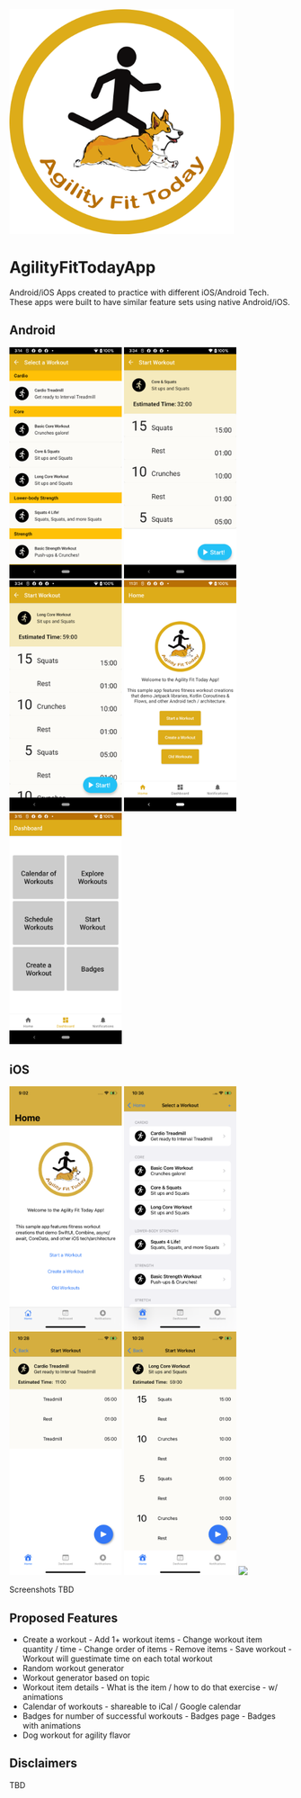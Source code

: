 <img src="./Screenshots/Logo.png" width="400"/>

# AgilityFitTodayApp
Android/iOS Apps created to practice with different iOS/Android Tech. 
These apps were built to have similar feature sets using native Android/iOS.

## Android

<img src="./android/Screenshots/select_workout.png" width="200"/> <img src="./android/Screenshots/start_workout.png" width="200"/> <img src="./android/Screenshots/start_workout_long.png" width="200"/> <img src="./android/Screenshots/home.png" width="200"/> <img src="./android/Screenshots/dashboard.png" width="200"/>

## iOS

<img src="./ios/Screenshots/Home.PNG" width="200"/> <img src="./ios/Screenshots/SelectWorkout.PNG" width="200"/> <img src="./ios/Screenshots/StartWorkout1.PNG" width="200"/> <img src="./ios/Screenshots/StartWorkout2.PNG" width="200"/> <img src="./ios/Screenshots/StartWorkout2_Scrollable.PNG" width="200"/>

Screenshots TBD

## Proposed Features

- Create a workout
        - Add 1+ workout items
        - Change workout item quantity / time
        - Change order of items
        - Remove items
        - Save workout
        - Workout will guestimate time on each total workout
- Random workout generator
- Workout generator based on topic
- Workout item details
        - What is the item / how to do that exercise
        - w/ animations
- Calendar of workouts
        - shareable to iCal / Google calendar
- Badges for number of successful workouts
        - Badges page
        - Badges with animations
- Dog workout for agility flavor

## Disclaimers

TBD
